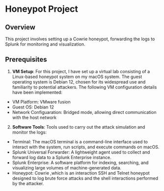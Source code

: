 # Honeypot Project

## Overview
This project involves setting up a Cowrie honeypot, forwarding the logs to Splunk for monitoring and visualization.

## Prerequisites
1) **VM Setup**: For this project, I have set up a virtual lab consisting of a Linux-based honeypot system on my macOS system. The guest operating system is Debian 12, chosen for its widespread use and familiarity to potential attackers. The following VM configuration details have been implemented:

-	VM Platform: VMware fusion
-	Guest OS: Debian 12
-	Network Configuaration: Bridged mode, allowing direct communication with the host network

2) **Software Tools**: Tools used to carry out the attack simulation and monitor the logs:

- Terminal: The macOS terminal is a command-line interface used to interact with the system, run scripts, and execute commands on macOS.
- Splunk Universal Forwarder: A lightweight agent used to collect and forward log data to a Splunk Enterprise instance.
- Splunk Enterprise: A software platform for indexing, searching, and visualizing large volumes of machine-generated data.
- Honeypot: Cowrie ,which is an interaction SSH and Telnet honeypot designed to log brute force attacks and the shell interactions performed by the attacker. 

